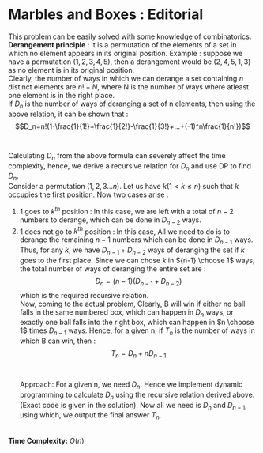 # Marbles and Boxes : Editorial
This problem can be easily solved with some knowledge of combinatorics.<br>
<b>Derangement principle : </b> It is a permutation of the elements of a set in which no element appears in its original position. Example : 
  suppose we have a permutation $(1,2,3,4,5)$, then a derangement would be $(2,4,5,1,3)$ as no element is in its original position.<br>
  Clearly, the number of ways in which we can derange a set containing $n$ distinct elements are $n!-N$, where N is the number of ways where atleast 
  one element is in the right place.<br>
  If $D_n$ is the number of ways of deranging a set of n elements, then using the above relation, it can be shown that :<br>
                    $$D_n=n!(1-\frac{1}{1!}+\frac{1}{2!}-\frac{1}{3!}+...+(-1)^n\frac{1}{n!})$$<br><br>
  Calculating $D_n$ from the above formula can severely affect the time complexity, hence, we derive a recursive relation for $D_n$ and use DP to find $D_n$.<br>
  Consider a permutation $(1,2,3...n)$. Let us have $k (1 \lt k \le n)$ such that $k$ occupies the first position. Now two cases arise : <br>
  1. $1$ goes to $k^{th}$ position  : In this case, we are left with a total of $n-2$ numbers to derange, which can be done in $D_{n-2}$ ways.<br>
  2. $1$ does not go to $k^{th}$ position : In this case, All we need to do is to derange the remaining $n-1$ numbers which can be done in $D_{n-1}$ ways.<br>
     Thus, for any $k$, we have $D_{n-1}+D_{n-2}$ ways of deranging the set if $k$ goes to the first place. Since we can chose $k$ in ${n-1} \choose 1$ ways, the total number of ways of deranging the entire set are :
     $$D_n=(n-1)(D_{n-1}+D_{n-2})$$ which is the required recursive relation.<br>
     Now, coming to the actual problem, Clearly, B will win if either no ball falls in the same numbered box, which can happen in $D_n$ ways, or exactly one ball falls into the right box, which can happen in $n \choose 1$ times $D_{n-1}$ ways. Hence, for a given n, if $T_n$ is the number of ways in which B can win, then :
     $$T_n=D_n+nD_{n-1}$$<br><br>
Approach:
For a given n, we need $D_n$. Hence we implement dynamic programming to calculate $D_n$ using the recursive relation derived above.(Exact code is given in the solution). Now all we need is $D_n$ and $D_{n-1}$, using which, we output the final answer $T_n$.<br><br>

<b>Time Complexity:</b> $O(n)$ 

  
  
  
